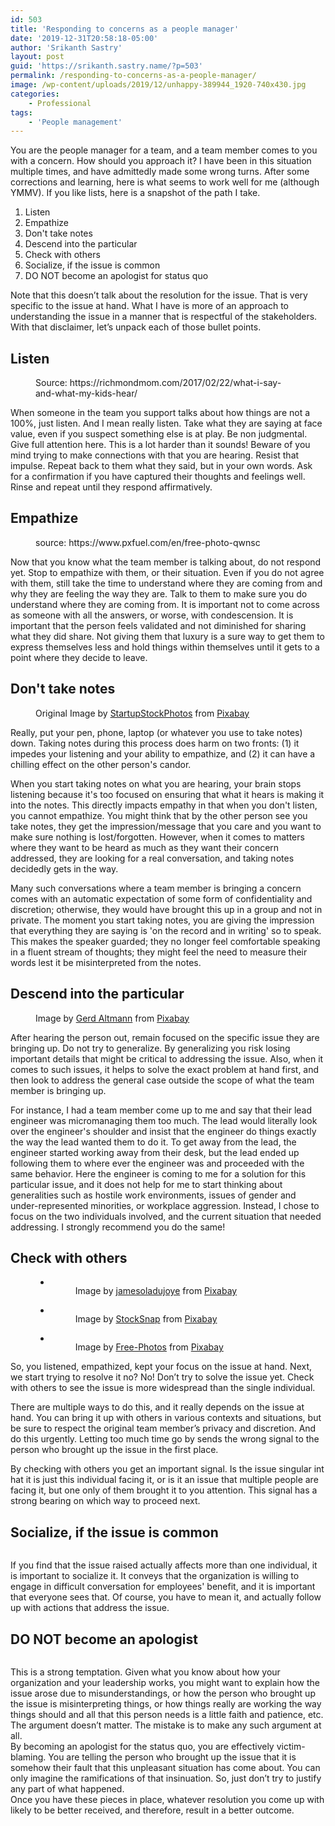 ```yaml
---
id: 503
title: 'Responding to concerns as a people manager'
date: '2019-12-31T20:58:18-05:00'
author: 'Srikanth Sastry'
layout: post
guid: 'https://srikanth.sastry.name/?p=503'
permalink: /responding-to-concerns-as-a-people-manager/
image: /wp-content/uploads/2019/12/unhappy-389944_1920-740x430.jpg
categories:
    - Professional
tags:
    - 'People management'
---
```


<!-- wp:paragraph -->
<p>You are the people manager for a team, and a team member comes to you with a concern. How should you approach it? I have been in this situation multiple times, and have admittedly made some wrong turns. After some corrections and learning, here is what seems to work well for me (although YMMV). If you like lists, here is a snapshot of the path I take.</p>
<!-- /wp:paragraph -->

<!-- wp:list {"ordered":true} -->
<ol><li>Listen</li><li>Empathize</li><li>Don't take notes</li><li>Descend into the particular</li><li>Check with others</li><li>Socialize, if the issue is common</li><li>DO NOT become an apologist for status quo</li></ol>
<!-- /wp:list -->

<!-- wp:paragraph -->
<p>Note that this doesn’t talk about the resolution for the issue. That is very specific to the issue at hand. What I have is more of an approach to understanding the issue in a manner that is respectful of the stakeholders. With that disclaimer, let’s unpack each of those bullet points.</p>
<!-- /wp:paragraph -->

<!-- wp:more -->
<!--more-->
<!-- /wp:more -->

<!-- wp:heading -->
<h2>Listen</h2>
<!-- /wp:heading -->

<!-- wp:image {"align":"left","id":510,"sizeSlug":"full"} -->
<div class="wp-block-image"><figure class="alignleft size-full"><img src="https://srikanth.sastry.name/wp-content/uploads/2019/12/what-kids-hear.jpg" alt="" class="wp-image-510"/><figcaption>Source: https://richmondmom.com/2017/02/22/what-i-say-and-what-my-kids-hear/</figcaption></figure></div>
<!-- /wp:image -->

<!-- wp:paragraph -->
<p>When someone in the team you support talks about how things are not a 100%, just listen. And I mean really listen. Take what they are saying at face value, even if you suspect something else is at play. Be non judgmental. Give full attention here. This is a lot harder than it sounds! Beware of you mind trying to make connections with that you are hearing. Resist that impulse. Repeat back to them what they said, but in your own words. Ask for a confirmation if you have captured their thoughts and feelings well. Rinse and repeat until they respond affirmatively.</p>
<!-- /wp:paragraph -->

<!-- wp:heading -->
<h2>Empathize</h2>
<!-- /wp:heading -->

<!-- wp:image {"id":512,"sizeSlug":"large"} -->
<figure class="wp-block-image size-large"><img src="https://srikanth.sastry.name/wp-content/uploads/2019/12/pxfuel.com_-1024x683.jpg" alt="" class="wp-image-512"/><figcaption>source: https://www.pxfuel.com/en/free-photo-qwnsc</figcaption></figure>
<!-- /wp:image -->

<!-- wp:paragraph -->
<p>Now that you know what the team member is talking about, do not respond yet. Stop to empathize with them, or their situation. Even if you do not agree with them, still take the time to understand where they are coming from and why they are feeling the way they are. Talk to them to make sure you do understand where they are coming from. It is important not to come across as someone with all the answers, or worse, with condescension. It is important that the person feels validated and not diminished for sharing what they did share. Not giving them that luxury is a sure way to get them to express themselves less and hold things within themselves until it gets to a point where they decide to leave.</p>
<!-- /wp:paragraph -->

<!-- wp:heading -->
<h2>Don't take notes</h2>
<!-- /wp:heading -->

<!-- wp:image {"id":514,"sizeSlug":"large"} -->
<figure class="wp-block-image size-large"><img src="https://srikanth.sastry.name/wp-content/uploads/2019/12/Untitled-presentation.png" alt="" class="wp-image-514"/><figcaption>Original Image by <a href="https://pixabay.com/users/StartupStockPhotos-690514/?utm_source=link-attribution&amp;utm_medium=referral&amp;utm_campaign=image&amp;utm_content=593333">StartupStockPhotos</a> from <a href="https://pixabay.com/?utm_source=link-attribution&amp;utm_medium=referral&amp;utm_campaign=image&amp;utm_content=593333">Pixabay</a></figcaption></figure>
<!-- /wp:image -->

<!-- wp:paragraph -->
<p>Really, put your pen, phone, laptop (or whatever you use to take notes) down. Taking notes during this process does harm on two fronts: (1) it impedes your listening and your ability to empathize, and (2) it can have a chilling effect on the other person's candor.</p>
<!-- /wp:paragraph -->

<!-- wp:paragraph -->
<p>When you start taking notes on what you are hearing, your brain stops listening because it's too focused on ensuring that what it hears is making it into the notes. This directly impacts empathy in that when you don't listen, you cannot empathize. You might think that by the other person see you take notes, they get the impression/message that you care and you want to make sure nothing is lost/forgotten. However, when it comes to matters where they want to be heard as much as they want their concern addressed, they are looking for a real conversation, and taking notes decidedly gets in the way.</p>
<!-- /wp:paragraph -->

<!-- wp:paragraph -->
<p>Many such conversations where a team member is bringing a concern comes with an automatic expectation of some form of confidentiality and discretion; otherwise, they would have brought this up in a group and not in private. The moment you start taking notes, you are giving the impression that everything they are saying is 'on the record and in writing' so to speak. This makes the speaker guarded; they no longer feel comfortable speaking in a fluent stream of thoughts; they might feel the need to measure their words lest it be misinterpreted from the notes.</p>
<!-- /wp:paragraph -->

<!-- wp:heading -->
<h2>Descend into the particular</h2>
<!-- /wp:heading -->

<!-- wp:image {"id":515,"sizeSlug":"large"} -->
<figure class="wp-block-image size-large"><img src="https://srikanth.sastry.name/wp-content/uploads/2019/12/apple-1594742_1920-1024x378.jpg" alt="" class="wp-image-515"/><figcaption>Image by <a href="https://pixabay.com/users/geralt-9301/?utm_source=link-attribution&amp;utm_medium=referral&amp;utm_campaign=image&amp;utm_content=1594742">Gerd Altmann</a> from <a href="https://pixabay.com/?utm_source=link-attribution&amp;utm_medium=referral&amp;utm_campaign=image&amp;utm_content=1594742">Pixabay</a></figcaption></figure>
<!-- /wp:image -->

<!-- wp:paragraph -->
<p>After hearing the person out, remain focused on the specific issue they are bringing up. Do not try to generalize. By generalizing you risk losing important details that might be critical to addressing the issue. Also, when it comes to such issues, it helps to solve the exact problem at hand first, and then look to address the general case outside the scope of what the team member is bringing up.</p>
<!-- /wp:paragraph -->

<!-- wp:paragraph -->
<p>For instance, I had a team member come up to me and say that their lead engineer was micromanaging them too much. The lead would literally look over the engineer's shoulder and insist that the engineer do things exactly the way the lead wanted them to do it. To get away from the lead, the engineer started working away from their desk, but the lead ended up following them to where ever the engineer was and proceeded with the same behavior. Here the engineer is coming to me for a solution for this particular issue, and it does not help for me to start thinking about generalities such as hostile work environments, issues of gender and under-represented minorities, or workplace aggression. Instead, I chose to focus on the two individuals involved, and the current situation that needed addressing. I strongly recommend you do the same!</p>
<!-- /wp:paragraph -->

<!-- wp:heading -->
<h2>Check with others</h2>
<!-- /wp:heading -->

<!-- wp:gallery {"ids":["517","518","519"]} -->
<figure class="wp-block-gallery columns-3 is-cropped"><ul class="blocks-gallery-grid"><li class="blocks-gallery-item"><figure><img src="https://srikanth.sastry.name/wp-content/uploads/2019/12/listen-1702648_1920-1024x682.jpg" alt="" data-id="517" data-full-url="https://srikanth.sastry.name/wp-content/uploads/2019/12/listen-1702648_1920.jpg" data-link="https://srikanth.sastry.name/?attachment_id=517" class="wp-image-517" /><figcaption class="blocks-gallery-item__caption">Image by <a href="https://pixabay.com/users/jamesoladujoye-3409212/?utm_source=link-attribution&amp;utm_medium=referral&amp;utm_campaign=image&amp;utm_content=1702648">jamesoladujoye</a> from <a href="https://pixabay.com/?utm_source=link-attribution&amp;utm_medium=referral&amp;utm_campaign=image&amp;utm_content=1702648">Pixabay</a></figcaption></figure></li><li class="blocks-gallery-item"><figure><img src="https://srikanth.sastry.name/wp-content/uploads/2019/12/people-2557396_1920-1024x683.jpg" alt="" data-id="518" data-full-url="https://srikanth.sastry.name/wp-content/uploads/2019/12/people-2557396_1920.jpg" data-link="https://srikanth.sastry.name/?attachment_id=518" class="wp-image-518" /><figcaption class="blocks-gallery-item__caption">Image by <a href="https://pixabay.com/users/StockSnap-894430/?utm_source=link-attribution&amp;utm_medium=referral&amp;utm_campaign=image&amp;utm_content=2557396">StockSnap</a> from <a href="https://pixabay.com/?utm_source=link-attribution&amp;utm_medium=referral&amp;utm_campaign=image&amp;utm_content=2557396">Pixabay</a></figcaption></figure></li><li class="blocks-gallery-item"><figure><img src="https://srikanth.sastry.name/wp-content/uploads/2019/12/workplace-1245776_1920-1024x683.jpg" alt="" data-id="519" data-full-url="https://srikanth.sastry.name/wp-content/uploads/2019/12/workplace-1245776_1920.jpg" data-link="https://srikanth.sastry.name/?attachment_id=519" class="wp-image-519" /><figcaption class="blocks-gallery-item__caption">Image by <a href="https://pixabay.com/photos/?utm_source=link-attribution&amp;utm_medium=referral&amp;utm_campaign=image&amp;utm_content=1245776">Free-Photos</a> from <a href="https://pixabay.com/?utm_source=link-attribution&amp;utm_medium=referral&amp;utm_campaign=image&amp;utm_content=1245776">Pixabay</a></figcaption></figure></li></ul></figure>
<!-- /wp:gallery -->

<!-- wp:paragraph -->
<p>So, you listened, empathized, kept your focus on the issue at hand. Next, we start trying to resolve it no? No! Don’t try to solve the issue yet. Check with others to see the issue is more widespread than the single individual. </p>
<!-- /wp:paragraph -->

<!-- wp:paragraph -->
<p>There are multiple ways to do this, and it really depends on the issue at hand. You can bring it up with others in various contexts and situations, but be sure to respect the original team member’s privacy and discretion. And do this urgently. Letting too much time go by sends the wrong signal to the person who brought up the issue in the first place.</p>
<!-- /wp:paragraph -->

<!-- wp:paragraph -->
<p>By checking with others you get an important signal. Is the issue singular int hat it is just this individual facing it, or is it an issue that multiple people are facing it, but one only of them brought it to you attention. This signal has a strong bearing on which way to proceed next.</p>
<!-- /wp:paragraph -->

<!-- wp:heading -->
<h2>Socialize, if the issue is common</h2>
<!-- /wp:heading -->

<!-- wp:image {"id":522,"sizeSlug":"large"} -->
<figure class="wp-block-image size-large"><img src="https://srikanth.sastry.name/wp-content/uploads/2019/12/F6A7AB0B-9B1F-4081-8F7A-5C1E36C3123D-1024x683.jpeg" alt="" class="wp-image-522"/></figure>
<!-- /wp:image -->

<!-- wp:paragraph -->
<p>If you find that the issue raised actually affects more than one individual, it is important to socialize it. It conveys that the organization is willing to engage in difficult conversation for employees' benefit, and it is important that everyone sees that. Of course, you have to mean it, and actually follow up with actions that address the issue.</p>
<!-- /wp:paragraph -->

<!-- wp:heading -->
<h2>DO NOT become an apologist </h2>
<!-- /wp:heading -->

<!-- wp:image {"id":528,"sizeSlug":"large"} -->
<figure class="wp-block-image size-large"><img src="https://srikanth.sastry.name/wp-content/uploads/2019/12/77DCDE52-6137-447C-92B4-CB09E82F11C0-1024x678.jpeg" alt="" class="wp-image-528"/></figure>
<!-- /wp:image -->

<!-- wp:paragraph -->
<p>This is a strong temptation. Given what you know about how your organization and your leadership works, you might want to explain how the issue arose due to misunderstandings, or how the person who brought up the issue is misinterpreting things, or how things really are working the way things should and all that this person needs is a little faith and patience, etc. The argument doesn’t matter. The mistake is to make any such argument at all. <br />By becoming an apologist for the status quo, you are effectively victim-blaming. You are telling the person who brought up the issue that it is somehow their fault that this unpleasant situation has come about. You can only imagine the ramifications of that insinuation. So, just don’t try to justify any part of what happened. <br />Once you have these pieces in place, whatever resolution you come up with likely to be better received, and therefore, result in a better outcome. </p>
<!-- /wp:paragraph -->